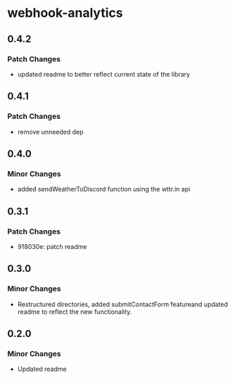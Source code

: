# webhook-analytics

## 0.4.2

### Patch Changes

- updated readme to better reflect current state of the library

## 0.4.1

### Patch Changes

- remove unneeded dep

## 0.4.0

### Minor Changes

- added sendWeatherToDiscord function using the wttr.in api

## 0.3.1

### Patch Changes

- 918030e: patch readme

## 0.3.0

### Minor Changes

- Restructured directories, added submitContactForm featureand updated readme to reflect the new functionality.

## 0.2.0

### Minor Changes

- Updated readme
